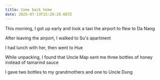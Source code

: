 ```yaml
---
title: Come back home
date: 2025-07-13T15:20:29.607Z
---
```


This morning, I got up early and took a taxi the airport to flew to Da Nang

After leaving the airport, I walked to Su's apartment

I had lunch with her, then went to Hue

While unpacking, I found that Uncle Map sent me three bottles of honey instead of tamarind sauce

I gave two bottles to my grandmothers and one to Uncle Dung
